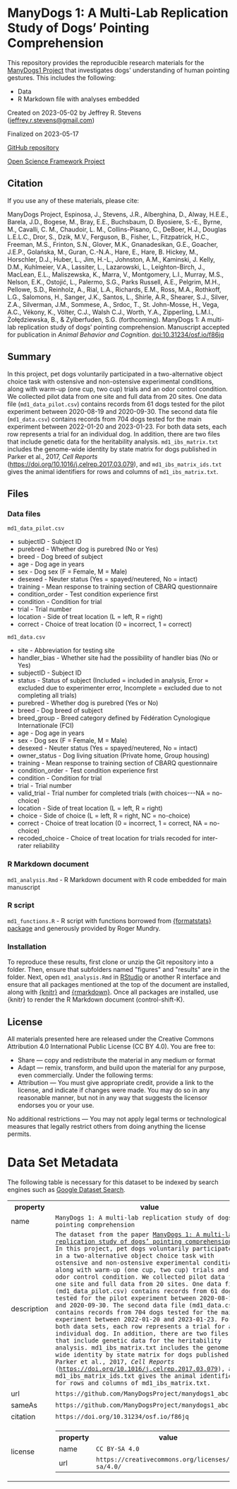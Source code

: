 # ManyDogs 1: A Multi-Lab Replication Study of Dogs’ Pointing Comprehension

This repository provides the reproducible research materials for the [ManyDogs1 Project](http://manydogs.org) that investigates dogs' understanding of human pointing gestures. This includes the following:

-   Data
-   R Markdown file with analyses embedded

Created on 2023-05-02 by Jeffrey R. Stevens (<jeffrey.r.stevens@gmail.com>)

Finalized on 2023-05-17

[GitHub repository](https://github.com/ManyDogsProject/manydogs1_abc)

[Open Science Framework Project](https://osf.io/9r5xf/)


## Citation

If you use any of these materials, please cite:

ManyDogs Project, Espinosa, J., Stevens, J.R., Alberghina, D., Alway, H.E.E., Barela, J.D., Bogese, M., Bray, E.E., Buchsbaum, D. Byosiere, S.-E., Byrne, M., Cavalli, C. M., Chaudoir, L. M., Collins-Pisano, C., DeBoer, H.J., Douglas L.E.L.C., Dror, S., Dzik, M.V., Ferguson, B., Fisher, L., Fitzpatrick, H.C., Freeman, M.S., Frinton, S.N., Glover, M.K., Gnanadesikan, G.E., Goacher, J.E.P., Golańska, M., Guran, C.-N.A., Hare, E., Hare, B. Hickey, M., Horschler, D.J., Huber, L., Jim, H.-L., Johnston, A.M., Kaminski, J. Kelly, D.M., Kuhlmeier, V.A., Lassiter, L., Lazarowski, L., Leighton-Birch, J., MacLean, E.L., Maliszewska, K., Marra, V., Montgomery, L.I., Murray, M.S., Nelson, E.K., Ostojić, L., Palermo, S.G., Parks Russell, A.E., Pelgrim, M.H., Pellowe, S.D., Reinholz, A., Rial, L.A., Richards, E.M., Ross, M.A., Rothkoff, L.G., Salomons, H., Sanger, J.K., Santos, L., Shirle, A.R., Shearer, S.J., Silver, Z.A., Silverman, J.M., Sommese, A., Srdoc, T., St. John-Mosse, H., Vega, A.C., Vékony, K., Völter, C.J., Walsh C.J., Worth, Y.A., Zipperling, L.M.I., Żołędziewska, B., & Zylberfuden, S.G. (forthcoming). ManyDogs 1: A multi-lab replication study of dogs’ pointing comprehension. Manuscript accepted for publication in _Animal Behavior and Cognition_. [doi:10.31234/osf.io/f86jq](https://doi.org/10.31234/osf.io/f86jq)


## Summary

In this project, pet dogs voluntarily participated in a two-alternative object choice task with ostensive and non-ostensive experimental conditions, along with warm-up (one cup, two cup) trials and an odor control condition. We collected pilot data from one site and full data from 20 sites. One data file (`md1_data_pilot.csv`) contains records from 61 dogs tested for the pilot experiment between 2020-08-19 and 2020-09-30. The second data file (`md1_data.csv`) contains records from 704 dogs tested for the main experiment between 2022-01-20 and 2023-01-23. For both data sets, each row represents a trial for an individual dog. In addition, there are two files that include genetic data for the heritability analysis. `md1_ibs_matrix.txt` includes the genome-wide identity by state matrix for dogs published in Parker et al., 2017, _Cell Reports_ (<https://doi.org/10.1016/j.celrep.2017.03.079>), and `md1_ibs_matrix_ids.txt` gives the animal identifiers for rows and columns of `md1_ibs_matrix.txt`.


## Files

### Data files

`md1_data_pilot.csv`

* subjectID - Subject ID
* purebred - Whether dog is purebred (No or Yes)
* breed - Dog breed of subject
* age - Dog age in years
* sex - Dog sex (F = Female, M = Male)
* desexed - Neuter status (Yes = spayed/neutered, No = intact)
* training - Mean response to training section of CBARQ questionnaire
* condition_order - Test condition experience first
* condition - Condition for trial
* trial - Trial number
* location - Side of treat location (L = left, R = right)
* correct - Choice of treat location (0 = incorrect, 1 = correct)

`md1_data.csv`

* site - Abbreviation for testing site
* handler_bias - Whether site had the possibility of handler bias (No or Yes)
* subjectID - Subject ID
* status - Status of subject (Included = included in analysis, Error = excluded due to experimenter error, Incomplete = excluded due to not completing all trials)
* purebred - Whether dog is purebred (Yes or No)
* breed - Dog breed of subject
* breed_group - Breed category defined by Fédération Cynologique Internationale (FCI)
* age - Dog age in years
* sex - Dog sex (F = Female, M = Male)
* desexed - Neuter status (Yes = spayed/neutered, No = intact)
* owner_status - Dog living situation (Private home, Group housing)
* training - Mean response to training section of CBARQ questionnaire
* condition_order - Test condition experience first
* condition - Condition for trial
* trial - Trial number
* valid_trial - Trial number for completed trials (with choices---NA = no-choice)
* location - Side of treat location (L = left, R = right)
* choice - Side of choice (L = left, R = right, NC = no-choice)
* correct - Choice of treat location (0 = incorrect, 1 = correct, NA = no-choice)
* recoded_choice - Choice of treat location for trials recoded for inter-rater reliability


### R Markdown document

`md1_analysis.Rmd` - R Markdown document with R code embedded for main manuscript


### R script

`md1_functions.R` - R script with functions borrowed from [{formatstats} package](https://github.com/JeffreyRStevens/formatstats) and generously provided by Roger Mundry.


### Installation

To reproduce these results, first clone or unzip the Git repository into a folder. Then, ensure that subfolders named "figures" and "results" are in the folder. Next, open `md1_analysis.Rmd` in [RStudio](https://rstudio.com) or another R interface and ensure that all packages mentioned at the top of the document are installed, along with [{knitr}](https://yihui.org/knitr/) and [{rmarkdown}](https://rmarkdown.rstudio.com/). Once all packages are installed, use {knitr} to render the R Markdown document (control-shift-K).


## License

All materials presented here are released under the Creative Commons Attribution 4.0 International Public License (CC BY 4.0). You are free to:

-   Share — copy and redistribute the material in any medium or format
-   Adapt — remix, transform, and build upon the material for any
    purpose, even commercially. Under the following terms:
-   Attribution — You must give appropriate credit, provide a link to the license, and indicate if changes were made. You may do so in any reasonable manner, but not in any way that suggests the licensor endorses you or your use.

No additional restrictions — You may not apply legal terms or technological measures that legally restrict others from doing anything the license permits.


# Data Set Metadata

The following table is necessary for this dataset to be indexed by search
engines such as <a href="https://g.co/datasetsearch">Google Dataset Search</a>.
<div itemscope itemtype="http://schema.org/Dataset">
<table>
<tr>
<th>property</th>
<th>value</th>
</tr>
<tr>
<td>name</td>
<td><code itemprop="name">ManyDogs 1: A multi-lab replication study of dogs’ pointing comprehension</code></td>
</tr>
<tr>
<td>description</td>
<td><code itemprop="description">The dataset from the paper <a href="https://doi.org/10.31234/osf.io/f86jq">ManyDogs 1: A multi-lab replication study of dogs’ pointing comprehension</a>. In this project, pet dogs voluntarily participated in a two-alternative object choice task with ostensive and non-ostensive experimental conditions, along with warm-up (one cup, two cup) trials and an odor control condition. We collected pilot data from one site and full data from 20 sites. One data file (md1_data_pilot.csv) contains records from 61 dogs tested for the pilot experiment between 2020-08-19 and 2020-09-30. The second data file (md1_data.csv) contains records from 704 dogs tested for the main experiment between 2022-01-20 and 2023-01-23. For both data sets, each row represents a trial for an individual dog. In addition, there are two files that include genetic data for the heritability analysis. md1_ibs_matrix.txt includes the genome-wide identity by state matrix for dogs published in Parker et al., 2017, <i>Cell Reports</i> (<a href="https://doi.org/10.1016/j.celrep.2017.03.079">https://doi.org/10.1016/j.celrep.2017.03.079</a>), and md1_ibs_matrix_ids.txt gives the animal identifiers for rows and columns of md1_ibs_matrix.txt.</code></td>
</tr>
</tr>
<tr>
<td>url</td>
<td><code itemprop="url">https://github.com/ManyDogsProject/manydogs1_abc</code></td>
</tr>
<tr>
<td>sameAs</td>
<td><code itemprop="sameAs">https://github.com/ManyDogsProject/manydogs1_abc</code></td>
</tr>
<tr>
<td>citation</td>
<td><code itemprop="citation">https://doi.org/10.31234/osf.io/f86jq</code></td>
</tr>
<tr>
<td>license</td>
<td>
<div itemscope itemtype="http://schema.org/CreativeWork" itemprop="license">
<table>
<tr>
<th>property</th>
<th>value</th>
</tr>
<tr>
<td>name</td>
<td><code itemprop="name">CC BY-SA 4.0</code></td>
</tr>
<tr>
<td>url</td>
<td><code itemprop="url">https://creativecommons.org/licenses/by-sa/4.0/</code></td>
</tr>
</table>
</div>
</td>
</tr>
</table>
</div>